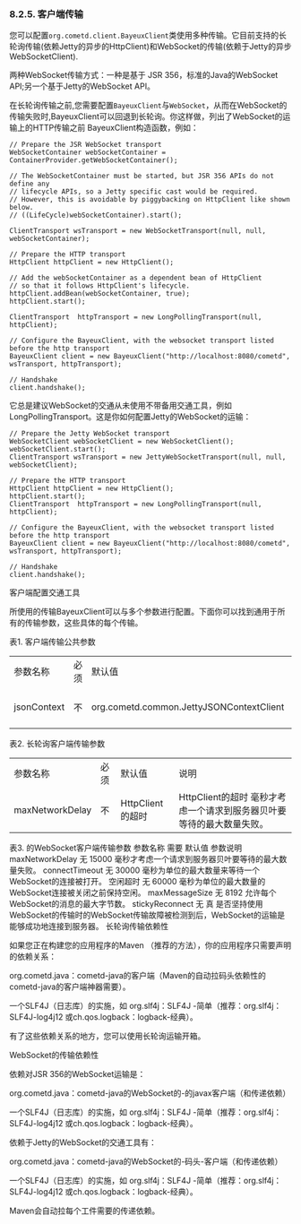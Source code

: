 ### 8.2.5. 客户端传输
您可以配置`org.cometd.client.BayeuxClient`类使用多种传输。它目前支持的长轮询传输(依赖Jetty的异步的HttpClient)和WebSocket的传输(依赖于Jetty的异步WebSocketClient).

两种WebSocket传输方式：一种是基于 JSR 356，标准的Java的WebSocket API;另一个基于Jetty的WebSocket API。

在长轮询传输之前,您需要配置`BayeuxClient`与`WebSocket`，从而在WebSocket的传输失败时,BayeuxClient可以回退到长轮询。你这样做，列出了WebSocket的运输上的HTTP传输之前 BayeuxClient构造函数，例如：

    // Prepare the JSR WebSocket transport
    WebSocketContainer webSocketContainer = ContainerProvider.getWebSocketContainer();

    // The WebSocketContainer must be started, but JSR 356 APIs do not define any
    // lifecycle APIs, so a Jetty specific cast would be required.
    // However, this is avoidable by piggybacking on HttpClient like shown below.
    // ((LifeCycle)webSocketContainer).start();

    ClientTransport wsTransport = new WebSocketTransport(null, null, webSocketContainer);

    // Prepare the HTTP transport
    HttpClient httpClient = new HttpClient();

    // Add the webSocketContainer as a dependent bean of HttpClient
    // so that it follows HttpClient's lifecycle.
    httpClient.addBean(webSocketContainer, true);
    httpClient.start();

    ClientTransport  httpTransport = new LongPollingTransport(null, httpClient);

    // Configure the BayeuxClient, with the websocket transport listed before the http transport
    BayeuxClient client = new BayeuxClient("http://localhost:8080/cometd", wsTransport, httpTransport);

    // Handshake
    client.handshake();

它总是建议WebSocket的交通从未使用不带备用交通工具，例如LongPollingTransport。这是你如何配置Jetty的WebSocket的运输：

    // Prepare the Jetty WebSocket transport
    WebSocketClient webSocketClient = new WebSocketClient();
    webSocketClient.start();
    ClientTransport wsTransport = new JettyWebSocketTransport(null, null, webSocketClient);

    // Prepare the HTTP transport
    HttpClient httpClient = new HttpClient();
    httpClient.start();
    ClientTransport  httpTransport = new LongPollingTransport(null, httpClient);

    // Configure the BayeuxClient, with the websocket transport listed before the http transport
    BayeuxClient client = new BayeuxClient("http://localhost:8080/cometd", wsTransport, httpTransport);

    // Handshake
    client.handshake();

客户端配置交通工具

所使用的传输BayeuxClient可以与多个参数进行配置。下面你可以找到通用于所有的传输参数，这些具体的每个传输。

表1. 客户端传输公共参数

<table>
    <tr>
        <td>参数名称</td>
        <td>必须</td>
        <td>默认值</td>
        <td>说明</td>
    </tr>
    <tr>
        <td>jsonContext</td>
        <td>不</td>
        <td>org.cometd.common.JettyJSONContextClient</td>
        <td>JSONContext.Client类名（参见JSON的部分）</td>
    </tr>
</table>

表2. 长轮询客户端传输参数
<table>
    <tr>
        <td>参数名称</td>
        <td>必须</td>
        <td>默认值</td>
        <td>说明</td>
    </tr>
    <tr>
        <td>maxNetworkDelay</td>
        <td>不</td>
        <td>HttpClient的超时</td>
        <td>HttpClient的超时
毫秒才考虑一个​​请求到服务器贝叶要等待的最大数量失败。</td>
    </tr>
</table>

表3. 的WebSocket客户端传输参数
参数名称
需要
默认值
参数说明
maxNetworkDelay
无
15000
毫秒才考虑一个​​请求到服务器贝叶要等待的最大数量失败。
connectTimeout
无
30000
毫秒为单位的最大数量来等待一个WebSocket的连接被打开。
空闲超时
无
60000
毫秒为单位的最大数量的WebSocket连接被关闭之前保持空闲。
maxMessageSize
无
8192
允许每个WebSocket的消息的最大字节数。
stickyReconnect
无
真
是否坚持使用WebSocket的传输时的WebSocket传输故障被检测到后，WebSocket的运输是能够成功地连接到服务器。
长轮询传输依赖性

如果您正在构建您的应用程序的Maven （推荐的方法），你的应用程序只需要声明的依赖关系：

org.cometd.java：cometd-java的客户端（Maven的自动拉码头依赖性的cometd-java的客户端神器需要）。

一个SLF4J（日志库）的实施，如 org.slf4j：SLF4J -简单（推荐：org.slf4j：SLF4J-log4j12 或ch.qos.logback：logback-经典）。

有了这些依赖关系的地方，您可以使用长轮询运输开箱。

WebSocket的传输依赖性

依赖对JSR 356的WebSocket运输是：

org.cometd.java：cometd-java的WebSocket的-的javax客户端（和传递依赖）

一个SLF4J（日志库）的实施，如 org.slf4j：SLF4J -简单（推荐：org.slf4j：SLF4J-log4j12 或ch.qos.logback：logback-经典）。

依赖于Jetty的WebSocket的交通工具有：

org.cometd.java：cometd-java的WebSocket的-码头-客户端（和传递依赖）

一个SLF4J（日志库）的实施，如 org.slf4j：SLF4J -简单（推荐：org.slf4j：SLF4J-log4j12 或ch.qos.logback：logback-经典）。

Maven会自动拉每个工件需要的传递依赖。
